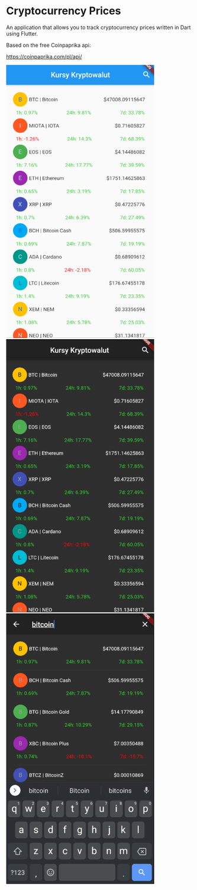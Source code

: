 # Cryptocurrency Prices


An application that allows you to track cryptocurrency prices written in Dart using Flutter.


Based on the free Coinpaprika api:


https://coinpaprika.com/pl/api/

<img src="images/white.png" width="400">
<img src="images/black.png" width="400">
<img src="images/search.png" width="400">
